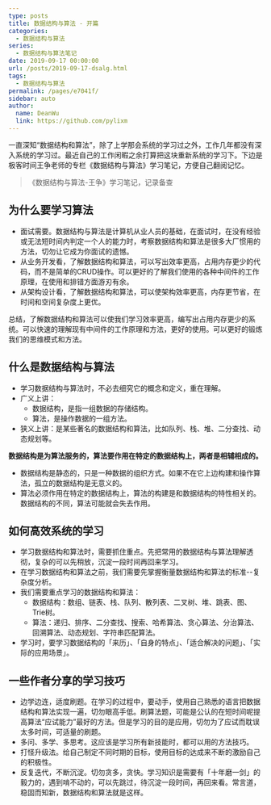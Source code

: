 ```yaml
---
type: posts
title: 数据结构与算法 - 开篇
categories: 
  - 数据结构与算法
series: 
  - 数据结构与算法笔记
date: 2019-09-17 00:00:00
url: /posts/2019-09-17-dsalg.html
tags: 
  - 数据结构与算法
permalink: /pages/e7041f/
sidebar: auto
author: 
  name: DeanWu
  link: https://github.com/pylixm
---
```


一直深知“数据结构和算法”，除了上学那会系统的学习过之外，工作几年都没有深入系统的学习过。最近自己的工作闲暇之余打算把这块重新系统的学习下。下边是极客时间王争老师的专栏《数据结构与算法》学习笔记，方便自己翻阅记忆。

> 《数据结构与算法-王争》学习笔记，记录备查

## 为什么要学习算法

- 面试需要。数据结构与算法是计算机从业人员的基础，在面试时，在没有经验或无法短时间内判定一个人的能力时，考察数据结构和算法是很多大厂惯用的方法，切勿让它成为你面试的遗憾。
- 从业务开发看，了解数据结构和算法，可以写出效率更高，占用内存更少的代码，而不是简单的CRUD操作。可以更好的了解我们使用的各种中间件的工作原理，在使用和排错方面游刃有余。
- 从架构设计看，了解数据结构和算法，可以使架构效率更高，内存更节省，在时间和空间复杂度上更优。

总结，了解数据结构和算法可以使我们学习效率更高，编写出占用内存更少的系统。可以快速的理解现有中间件的工作原理和方法，更好的使用。可以更好的锻炼我们的思维模式和方法。

## 什么是数据结构与算法

- 学习数据结构与算法时，不必去细究它的概念和定义，重在理解。
- 广义上讲：
  - 数据结构，是指一组数据的存储结构。
  - 算法，是操作数据的一组方法。
- 狭义上讲：是某些著名的数据结构和算法，比如队列、栈、堆、二分查找、动态规划等。

**数据结构是为算法服务的，算法要作用在特定的数据结构上，两者是相辅相成的。**

- 数据结构是静态的，只是一种数据的组织方式。如果不在它上边构建和操作算法，孤立的数据结构是无意义的。
- 算法必须作用在特定的数据结构上，算法的构建是和数据结构的特性相关的。数据结构的不同，算法可能就会失去作用。

## 如何高效系统的学习

- 学习数据结构和算法时，需要抓住重点。先把常用的数据结构与算法理解透彻，复杂的可以先稍放，沉淀一段时间再回来学习。
- 在学习数据结构和算法之前，我们需要先掌握衡量数据结构和算法的标准--复杂度分析。
- 我们需要重点学习的数据结构和算法：
  - 数据结构：数组、链表、栈、队列、散列表、二叉树、堆、跳表、图、Trie树。
  - 算法：递归、排序、二分查找、搜索、哈希算法、贪心算法、分治算法、回溯算法、动态规划、字符串匹配算法。
- 学习时，要学习数据结构的「来历」、「自身的特点」、「适合解决的问题」、「实际的应用场景」。


## 一些作者分享的学习技巧

- 边学边连，适度刷题。在学习的过程中，要动手，使用自己熟悉的语言把数据结构和算法实现一遍，切勿眼高手低。刷算法题，可能是公认的在短时间呢提高算法“应试能力”最好的方法。但是学习的目的是应用，切勿为了应试而耽误太多时间，可适量的刷题。
- 多问、多学、多思考。这应该是学习所有新技能时，都可以用的方法技巧。
- 打怪升级法。给自己制定不同时期的目标，使用目标的达成来不断的激励自己的积极性。
- 反复迭代，不断沉淀。切勿贪多，贪快。学习知识是需要有「十年磨一剑」的毅力的，遇到啃不动的，可以先跳过，待沉淀一段时间，再回来看。常言道，稳固而知新，数据结构和算法就是这样。
